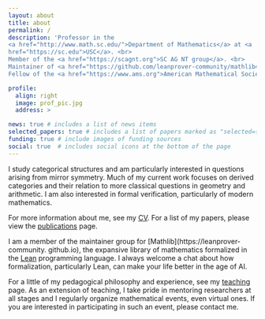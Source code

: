 ```yaml
---
layout: about
title: about
permalink: /
description: 'Professor in the
<a href="http://www.math.sc.edu/">Department of Mathematics</a> at <a
href="https://sc.edu">USC</a>. <br>
Member of the <a href="https://scagnt.org">SC AG NT group</a>. <br>
Maintainer of <a href="https://github.com/leanprover-community/mathlib4">Mathlib</a>. <br>
Fellow of the <a href="https://www.ams.org">American Mathematical Society</a>.<br><br>'

profile:
  align: right
  image: prof_pic.jpg
  address: >

news: true # includes a list of news items
selected_papers: true # includes a list of papers marked as "selected={true}"
funding: true # include images of funding sources
social: true  # includes social icons at the bottom of the page
---
```


I study categorical structures and am particularly interested in questions arising
from mirror symmetry. Much of my current work focuses on derived categories and
their relation to more classical questions in geometry and arithmetic. I am also
interested in formal verification, particularly of modern mathematics.

For more information about me, see my <a href="{{ '/assets/pdf/ballard_cv.pdf'
| prepend: site.baseurl | prepend: site.url }}">CV</a>. For a list of my
papers, please view the <a href="./publications/">publications</a> page.

I am a member of the maintainer group for [Mathlib](https://leanprover-community.
github.io), the expansive library of mathematics formalized in the
[Lean](https://lean-lang.org) programming language. I always welcome a
chat about how formalization, particularly Lean, can make your life better
in the age of AI.

For a little of my pedagogical philosophy and experience, see my <a
href="./teaching">teaching</a> page. As an extension of teaching, I take pride
in mentoring researchers at all stages and I regularly organize mathematical
events, even virtual ones. If you are interested in participating
in such an event, please contact me.
